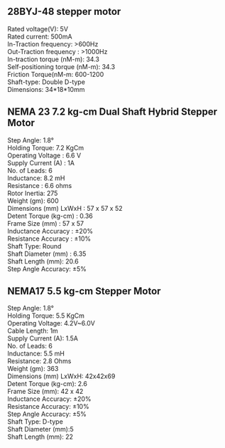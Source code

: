 <h2>28BYJ-48 stepper motor </h2>
 Rated voltage(V):  5V<br>
 Rated current:  500mA<br>
 In-Traction frequency:  >600Hz <br>
 Out-Traction frequency : >1000Hz<br>
 In-traction torque (nM-m): 34.3<br>
 Self-positioning torque (nM-m): 34.3<br>
 Friction Torque(nM-m: 600-1200<br>
 Shaft-type: Double D-type<br>
 Dimensions: 34*18*10mm<br>

<h2>NEMA 23 7.2 kg-cm Dual Shaft Hybrid Stepper Motor</h2>
Step Angle: 1.8°<br>
Holding Torque: 7.2 KgCm<br>
Operating Voltage	: 6.6 V<br>
Supply Current (A)	: 1A<br>
No. of Leads: 6<br>
Inductance: 	8.2 mH<br>
Resistance	: 6.6 ohms<br>
Rotor Inertia: 275<br>
Weight (gm): 600<br>
Dimensions (mm) LxWxH	: 57 x 57 x 52<br>
Detent Torque (kg-cm)	: 0.36<br>
Frame Size (mm)	: 57 x 57<br>
 Inductance Accuracy	: ±20%<br>
Resistance Accuracy	: ±10%<br>
Shaft Type:	Round<br>
Shaft Diameter (mm)	: 6.35<br>
Shaft Length (mm):	 20.6<br>
Step Angle Accuracy:	±5%<Br>


<h2>NEMA17 5.5 kg-cm Stepper Motor</h2>
Step Angle: 1.8°<br>
Holding Torque: 5.5 KgCm<br>
Operating Voltage: 4.2V~6.0V<br>
Cable Length: 1m<br>
Supply Current (A): 1.5A<br>
No. of Leads: 6<br>
Inductance:	5.5 mH<br>
Resistance:	2.8 Ohms<br>
Weight (gm): 363<br>
Dimensions (mm) LxWxH: 42x42x69<br>
Detent Torque (kg-cm): 2.6<br>
Frame Size (mm):	42 x 42<br>
 Inductance Accuracy: ±20%<br>
Resistance Accuracy:	±10%<br>
Step Angle Accuracy: ±5%<br>
Shaft Type:	D-type<br>
Shaft Diameter (mm):5<br>
Shaft Length (mm):	22<br>
